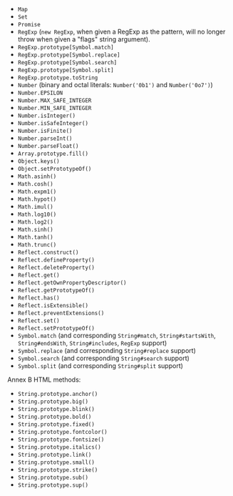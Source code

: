 - `Map`
- `Set`
- `Promise`
- `RegExp` (`new RegExp`, when given a RegExp as the pattern, will no longer throw when given a "flags" string argument).
- `RegExp.prototype[Symbol.match]`
- `RegExp.prototype[Symbol.replace]`
- `RegExp.prototype[Symbol.search]`
- `RegExp.prototype[Symbol.split]`
- `RegExp.prototype.toString`
- `Number` (binary and octal literals: `Number('0b1')` and `Number('0o7')`)
- `Number.EPSILON`
- `Number.MAX_SAFE_INTEGER`
- `Number.MIN_SAFE_INTEGER`
- `Number.isInteger()`
- `Number.isSafeInteger()`
- `Number.isFinite()`
- `Number.parseInt()`
- `Number.parseFloat()`
- `Array.prototype.fill()`
- `Object.keys()`
- `Object.setPrototypeOf()`
- `Math.asinh()`
- `Math.cosh()`
- `Math.expm1()`
- `Math.hypot()`
- `Math.imul()`
- `Math.log10()`
- `Math.log2()`
- `Math.sinh()`
- `Math.tanh()`
- `Math.trunc()`
- `Reflect.construct()`
- `Reflect.defineProperty()`
- `Reflect.deleteProperty()`
- `Reflect.get()`
- `Reflect.getOwnPropertyDescriptor()`
- `Reflect.getPrototypeOf()`
- `Reflect.has()`
- `Reflect.isExtensible()`
- `Reflect.preventExtensions()`
- `Reflect.set()`
- `Reflect.setPrototypeOf()`
- `Symbol.match` (and corresponding `String#match`, `String#startsWith`, `String#endsWith`, `String#includes`, `RegExp` support)
- `Symbol.replace` (and corresponding `String#replace` support)
- `Symbol.search` (and corresponding `String#search` support)
- `Symbol.split` (and corresponding `String#split` support)

Annex B HTML methods:

- `String.prototype.anchor()`
- `String.prototype.big()`
- `String.prototype.blink()`
- `String.prototype.bold()`
- `String.prototype.fixed()`
- `String.prototype.fontcolor()`
- `String.prototype.fontsize()`
- `String.prototype.italics()`
- `String.prototype.link()`
- `String.prototype.small()`
- `String.prototype.strike()`
- `String.prototype.sub()`
- `String.prototype.sup()`
